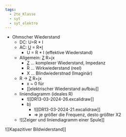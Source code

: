 ```yaml
---
tags:
  - 2te_Klasse
  - syt
  - syt_elektro
---
```

- Ohmscher Wiederstand
	- DC: U=R * I
	- AC: <u>U</u> = R*<u>I</u>
		- U = R * I (effektive Wiederstand)
	- Allgemein: <u>Z</u> R+jx
		- <u>Z</u> ... komplexer Wiederstand, Impedanz
		- R ... Wirkwiederstand (reel)
		- X ... Blindwiederstnad (Imaginär)
	- R → <u>Z</u> R+jx
		- x ~ 0 für
		- [[elektrischer Wiederstand aufbau]]
	- liniendiagramm (ideales R)
		- ![[DR13-03-2024-26.excalidraw]]
		- b) 
			- ![[DR13-03-2024-21.excalidraw]]
			- ⇒ je größer die Frequenz, desto größter X2 
	- ![[Zeiger und liniendiagramm einer Spule]]

![[Kapazitiver Bildwiderstand]]